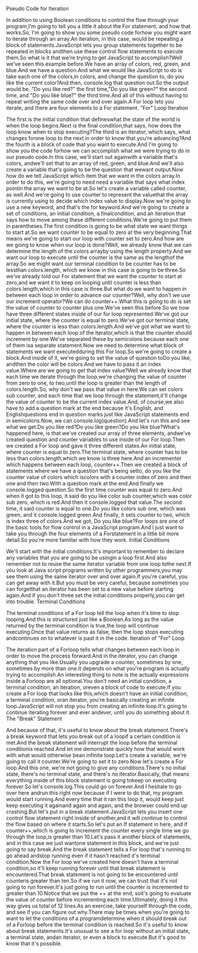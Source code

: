 Pseudo Code for Iteration

In addition to using Boolean conditions to control the flow through your program,I'm going to tell you a little it about the For statement, and how that works.So, I'm going to show you some pseudo code forhow you might want to iterate through an array.An iteration, in this case, would be repeating a block of statements.JavaScript lets you group statements together to be repeated in blocks andthen use these control flow statements to execute them.So what is it that we're trying to get JavaScript to accomplish?Well we've seen this example before.We have an array of colors, red, green, and blue.And we have a question.And what we would like JavaScript to do is take each one of the colors,in colors, and change the question to, do you like the current color?And then, console.log that question out.So the output would be, "Do you like red?" the first time,"Do you like green?" the second time, and "Do you like blue?" the third time.And all of this without having to repeat writing the same code over and over again.A For loop lets you iterate, and there are four elements to a For statement.
"For" Loop Iteration

The first is the initial condition that defineswhat the state of the world is when the loop begins.Next is the final condition,that says, how does the loop know when to stop executing?The third is an iterator, which says, what changes forone loop to the next in order to know that you're advancing?And the fourth is a block of code that you want to execute.And I'm going to show you the code forhow we can accomplish what we were trying to do in our pseudo code.In this case, we'll start out againwith a variable that's colors, andwe'll set that to an array of red, green, and blue.And we'll also create a variable that's going to be the question that wewant output.Now how do we tell JavaScript which item that we want in the colors array.In order to do this, we're going to need need a variable that says what index pointin the array we want to be at.So let's create a variable called counter, as well.And we're going to use counter to represent the valuethat the array is currently using to decide which index value to display.Now we're going to use a new keyword, and that's the for keyword.And we're going to create a set of conditions, an initial condition, a finalcondition, and an iteration that says how to move among these different conditions.We're going to put them in parentheses.The first condition is going to be what state we want things to start at.So we want counter to be equal to zero at the very beginning.That means we're going to start our loop with counter set to zero.And how are we going to know when our loop is done?Well, we already know that we can determine the length of the colors arrayby using the length property.And we want our loop to execute until the counter is the same as the lengthof the array.So we might want our terminal condition to be counter has to be lessthan colors.length, which we know in this case is going to be three.So we've already told our For statement that we want the counter to start at zero,and we want it to keep on looping until counter is less than colors.length,which in this case is three.But what do we want to happen in between each loop in order to advance our counter?Well, why don't we use our increment operator?We can do counter++.What this is going to do is set the value of counter to counter plus one.We've seen this before.So we now have three different states inside of our for loop represented.We've got our initial state, where the counter is equal to zero.We've got our terminal state, where the counter is less than colors.length.And we've got what we want to happen in between each loop of the iterator,which is that the counter should increment by one.We've separated these by semicolons because each one of them isa separate statement.Now we need to determine what block of statements we want executedduring this For loop.So we're going to create a block.And inside of it, we're going to set the value of question toDo you like, andthen the color will be colors.And we have to pass it an index value.Where are we going to get that index value?Well we already know that each time we iterate through the loop,we're changing the value of counter from zero to one, to two,until the loop is greater than the length of colors.length.So, why don't we pass that value in here.We can set colors sub counter, and each time that we loop through the statement,it'll change the value of counter to be the current index value.And, of course,we also have to add a question mark at the end because it's English, and Englishquestions end in question marks just like JavaScript statements end in semicolons.Now, we can console.log(question).And let's run this and see what we get.Do you like red?Do you like green?Do you like blue?What's happened here, is that we've created our array of three elements, andwe've created question and counter variables to use inside of our For loop.Then we created a For loop and gave it three different states.An initial state, where counter is equal to zero.The terminal state, where counter has to be less than colors.length,which we know is three here.And an incrementer which happens between each loop, counter++.Then we created a block of statements where we have a question that's being setto, do you like the counter value of colors which iscolors with a counter index of zero and then one and then two.With a question mark at the end.And finally we console.logged question.So the first time counter was equal to zero.And when it got to this loop, it said do you like color sub counter,which was color sub zero, which is red.And then it console.logged that value.The second time, it said counter is equal to one.Do you like colors sub one, which was green, and it console.logged green.And finally, it sets counter to two, which is index three of colors.And we got, Do you like blue?For loops are one of the basic tools for flow control in a JavaScript program.And I just want to take you through the four elements of a Forstatement in a little bit more detail.So you're more familiar with how they work.
Initial Conditions

We'll start with the initial conditions.It's important to remember to declare any variables that you are going to be usingin a loop first.And also remember not to reuse the same iterator variable from one loop tothe next.If you look at Java script programs written by other programmers,you may see them using the same iterator over and over again.If you're careful, you can get away with it.But you must be very careful, because sometimes you can forgetthat an iterator has been set to a new value before starting again.And if you don't three set the initial conditions properly,you can get into trouble.
Terminal Conditions

The terminal conditions of a For loop tell the loop when it's time to stop looping.And this is structured just like a Boolean.As long as the value returned by the terminal condition is true,the loop will continue executing.Once that value returns as false, then the loop stops executing andcontinues on to whatever is past it in the code.
Iteration of "For" Loop

The iteration part of a Forloop tells what changes between each loop in order to move the process forward.And in the iterator, you can change anything that you like.Usually you upgrade a counter, sometimes by one, sometimes by more than one.It depends on what you're program is actually trying to accomplish.An interesting thing to note is the actually expressions inside a Forloop are all optional.You don't need an initial condition, a terminal condition, an iteration, oreven a block of code to execute.If you create a For loop that looks like this,which doesn't have an initial condition, a terminal condition, oran iterator, you're basically creating an infinite loop.JavaScript will not stop you from creating an infinite loop.It's going to continue iterating forever and ever andever, until you do something about it.
The "Break" Statement

And because of that, it's useful to know about the break statement.There's a break keyword that lets you break out of a loopif a certain condition is met.And the break statement will interrupt the loop before the terminal conditionis reached.And let me demonstrate quickly how that would work with what would otherwise bean infinite loop.Let's create a variable, we're going to call it counter.We're going to set it to zero.Now let's create a For loop.And this one, we're not going to give any conditions.There's no initial state, there's no terminal state, and there's no iterator.Basically, that means everything inside of this block statement is going tokeep on executing forever.So let's console.log.This could go on forever.And I hesitate to go over here andrun this right now because if I were to do that, my program would start running.And every time that it ran this loop it, would keep just keep executing it againand again and again, and the browser could end up crashing.But let's put in a break statement.JavaScript lets you insert one control flow statement right inside of another,and it will continue to control the flow based on where it starts.So let's put an If statement in here, and if counter++,which is going to increment the counter every single time we go through the loop,is greater than 10.Let's pass it another block of statements, and in this case we just wantone statement in this block, and we're just going to say break.And the break statement tells a For loop that's running to go ahead andstop running even if it hasn't reached it's terminal condition.Now the For loop we've created here doesn't have a terminal condition,so it'll keep running forever until that break statement is encountered.That break statement is not going to be encountered until counteris greater than ten.So if we run it now, we can trust that it's not going to run forever.It's just going to run until the counter is incremented to greater than 10.Notice that we put the ++ at the end, soit's going to evaluate the value of counter before incrementing each time.Ultimately, doing it this way gives us total of 12 lines.As an exercise, take yourself through the code, and see if you can figure out why.There may be times when you're going to want to let the conditions of a programdetermine when it should break out of a Forloop before the terminal condition is reached.So it's useful to know about break statements.It's unusual to see a for loop without an initial state, a terminal state, andan iterator, or even a block to execute.But it's good to know that it's possible.